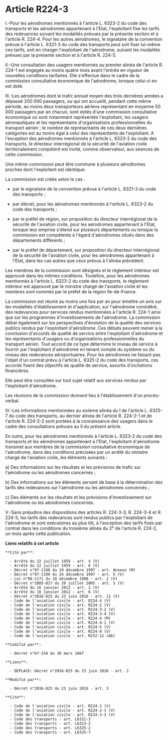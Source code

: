 # Article R224-3

I.-Pour les aérodromes mentionnés à l'article L. 6323-2 du code des transports et les aérodromes appartenant à l'Etat,
l'exploitant fixe les tarifs des redevances suivant les modalités prévues par la présente section et à l'article R. 224-4.
Pour les autres aérodromes, le signataire de la convention prévue à l'article L. 6321-3 du code des transports peut soit
fixer lui-même ces tarifs, soit en charger l'exploitant de l'aérodrome, suivant les modalités prévues par la présente section
et à l'article R. 224-5. 

II.-Une consultation des usagers mentionnés au premier alinéa de l'article R. 224-1 est engagée au moins quatre mois avant
l'entrée en vigueur de nouvelles conditions tarifaires. Elle s'effectue dans le cadre de la commission consultative
économique de l'aérodrome, lorsque celui-ci en est doté. 

III.-Les aérodromes dont le trafic annuel moyen des trois dernières années a dépassé 200 000 passagers, ou qui ont accueilli,
pendant cette même période, au moins deux transporteurs aériens représentant en moyenne 50 000 passagers par an chacun, sont
dotés d'une commission consultative économique où sont notamment représentés l'exploitant, les usagers aéronautiques et les
représentants d'organisations professionnelles du transport aérien ; le nombre de représentants de ces deux dernières
catégories est au moins égal à celui des représentants de l'exploitant. A l'exception des aérodromes mentionnés à l'article
L. 6323-2 du code des transports, le directeur interrégional de la sécurité de l'aviation civile territorialement compétent
est invité, comme observateur, aux séances de cette commission. 

Une même commission peut être commune à plusieurs aérodromes proches dont l'exploitant est identique. 

La commission est créée selon le cas :

- par le signataire de la convention prévue à l'article L. 6321-3 du code des transports ;

- par décret, pour les aérodromes mentionnés à l'article L. 6323-2 du code des transports ;

- par le préfet de région, sur proposition du directeur interrégional de la sécurité de l'aviation civile, pour les
aérodromes appartenant à l'Etat, lorsque leur emprise s'étend sur plusieurs départements ou lorsque la commission est
compétente à l'égard d'aérodromes situés dans des départements différents ;

- par le préfet de département, sur proposition du directeur interrégional de la sécurité de l'aviation civile, pour les
aérodromes appartenant à l'Etat, dans les cas autres que ceux prévus à l'alinéa précédent. 

Les membres de la commission sont désignés et le règlement intérieur est approuvé dans les mêmes conditions. Toutefois, pour
les aérodromes mentionnés à l'article L. 6323-2 du code des transports, le règlement intérieur est approuvé par le ministre
chargé de l'aviation civile et les membres sont nommés par le préfet de la région Ile-de-France. 

La commission est réunie au moins une fois par an pour émettre un avis sur les modalités d'établissement et d'application,
sur l'aérodrome considéré, des redevances pour services rendus mentionnées à l'article R. 224-1 ainsi que sur les programmes
d'investissements de l'aérodrome. La commission débat également sur les perspectives d'évolution de la qualité des services
publics rendus par l'exploitant d'aérodrome. Ces débats peuvent mener à la conclusion d'accords de qualité de service entre
l'exploitant d'aérodrome et les représentants d'usagers ou d'organisations professionnelles du transport aérien. Tout accord
de ce type détermine le niveau de service à fournir par l'exploitant d'aérodrome en tenant compte du système ou du niveau des
redevances aéroportuaires. Pour les aérodromes ne faisant pas l'objet d'un contrat prévu à l'article L. 6325-2 du code des
transports, ces accords fixent des objectifs de qualité de service, assortis d'incitations financières. 

Elle peut être consultée sur tout sujet relatif aux services rendus par l'exploitant d'aérodrome. 

Les réunions de la commission donnent lieu à l'établissement d'un procès-verbal. 

IV.-Les informations mentionnées au sixième alinéa du I de l'article L. 6325-7 du code des transports, au dernier alinéa de
l'article R. 224-2-1 et de l'article R. 224-2-2 sont portées à la connaissance des usagers dans le cadre des consultations
prévues au II du présent article. 

En outre, pour les aérodromes mentionnés à l'article L. 6323-2 du code des transports et les aérodromes appartenant à l'Etat,
l'exploitant d'aérodrome transmet aux membres de la commission consultative économique de l'aérodrome, dans des conditions
précisées par un arrêté du ministre chargé de l'aviation civile, les éléments suivants : 

a) Des informations sur les résultats et les prévisions de trafic sur l'aérodrome ou les aérodromes concernés ; 

b) Des informations sur les éléments servant de base à la détermination des tarifs des redevances sur l'aérodrome ou les
aérodromes concernés ; 

c) Des éléments sur les résultats et les prévisions d'investissement sur l'aérodrome ou les aérodromes concernés. 

V.-Sans préjudice des dispositions des articles R. 224-3-3, R. 224-3-4 et R. 224-5, les tarifs des redevances sont rendus
publics par l'exploitant de l'aérodrome et sont exécutoires au plus tôt, à l'exception des tarifs fixés par contrat dans les
conditions du troisième alinéa du 2° de l'article R. 224-2, un mois après cette publication.

**Liens relatifs à cet article**

	**Cité par**:

	  - Arrêté du 22 juillet 1959 - art. 4 (V)
	  - Arrêté du 22 juillet 1959 - art. 6 (V)
	  - Décret n°97-1198 du 19 décembre 1997 - art. Annexe (M)
	  - Décret n°97-1199 du 24 décembre 1997 - art. 5 (V)
	  - Loi n°98-1171 du 18 décembre 1998 - art. 2 (V)
	  - Décret n°2005-827 du 20 juillet 2005 - art. 5 (V)
	  - Arrêté du 16 janvier 2012 - art. 2 (V)
	  - Arrêté du 16 janvier 2012 - art. 6 (V)
	  - Décret n°2016-825 du 23 juin 2016 - art. 11 (V)
	  - Code de l'aviation civile - art. D224-4 (V)
	  - Code de l'aviation civile - art. R224-2 (V)
	  - Code de l'aviation civile - art. R224-3-2 (V)
	  - Code de l'aviation civile - art. R224-3-4 (V)
	  - Code de l'aviation civile - art. R224-4 (M)
	  - Code de l'aviation civile - art. R224-4-1 (V)
	  - Code de l'aviation civile - art. R224-5 (V)
	  - Code de l'aviation civile - art. R224-8 (V)
	  - Code de l'aviation civile - art. R252-12 (Ab)

	**Codifié par**:

	  - Décret n°67-334 du 30 mars 1967

	**Liens**:

	  - DEPLACE: Décret n°2016-825 du 23 juin 2016 - art. 2

	**Modifié par**:

	  - Décret n°2016-825 du 23 juin 2016 - art. 3

	**Cite**:

	  - Code de l'aviation civile - art. R224-1 (V)
	  - Code de l'aviation civile - art. R224-2-1 (V)
	  - Code de l'aviation civile - art. R224-3-3 (V)
	  - Code des transports - art. L6321-3
	  - Code des transports - art. L6323-2
	  - Code des transports - art. L6325-2
	  - Code des transports - art. L6325-7
